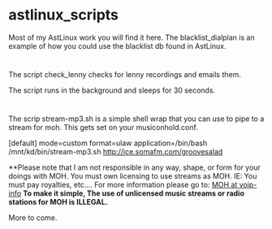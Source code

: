 # astlinux_scripts
Most of my AstLinux work you will find it here.
The blacklist_dialplan is an example of how you could use the blacklist db
found in AstLinux.

#
The script check_lenny checks for lenny recordings and emails them.

The script runs in the background and sleeps for 30 seconds.
#
The scrip stream-mp3.sh is a simple shell wrap that you can use to pipe to a stream for moh.
This gets set on your musiconhold.conf.

[default]
mode=custom
format=ulaw
application=/bin/bash /mnt/kd/bin/stream-mp3.sh http://ice.somafm.com/groovesalad

**Please note that I am not responsible in any way, shape, or form for your doings with MOH. You must own licensing to use streams as MOH. IE: You must pay royalties, etc....
For more information please go to: [MOH at voip-info](https://www.voip-info.org/music-on-hold/)
**To make it simple, The use of unlicensed music streams or radio stations for MOH is ILLEGAL.**

More to come.

